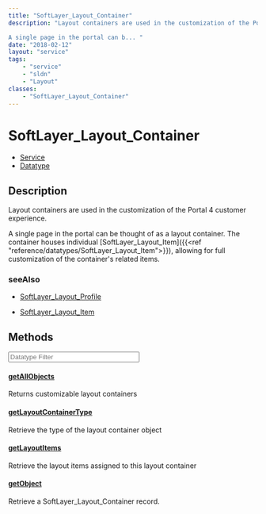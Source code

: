 ```yaml
---
title: "SoftLayer_Layout_Container"
description: "Layout containers are used in the customization of the Portal 4 customer experience. 

A single page in the portal can b... "
date: "2018-02-12"
layout: "service"
tags:
    - "service"
    - "sldn"
    - "Layout"
classes:
    - "SoftLayer_Layout_Container"
---
```

# SoftLayer_Layout_Container
<div id='service-datatype'>
    <ul id='sldn-reference-tabs'>
    <li id='service'> <a href='/reference/services/SoftLayer_Layout_Container' >Service</a></li>    <li id='datatype'> <a href='/reference/datatypes/SoftLayer_Layout_Container' >Datatype</a></li>
    </ul>
</div>

## Description
Layout containers are used in the customization of the Portal 4 customer experience. 

A single page in the portal can be thought of as a layout container. The container houses individual [SoftLayer_Layout_Item]({{<ref "reference/datatypes/SoftLayer_Layout_Item">}}), allowing for full customization of the container's related items. 



### seeAlso

* [SoftLayer_Layout_Profile](/reference/datatypes/SoftLayer_Layout_Profile )


* [SoftLayer_Layout_Item](/reference/datatypes/SoftLayer_Layout_Item )


        
<div id="properties" class="content service-content">

## Methods

<div class="view-filters">
    <div class="clearfix">
        <div class="search-input-box">
            <input placeholder="Datatype Filter" onkeyup="titleSearch(inputId='edit-combine', divId='method-div', elementClass='method-row')" 
                type="text" id="edit-combine" value="" size="30" maxlength="128" class="form-text">
        </div>
    </div>
</div>

#### [getAllObjects](/reference/services/SoftLayer_Layout_Container/getAllObjects)
Returns customizable layout containers

#### [getLayoutContainerType](/reference/services/SoftLayer_Layout_Container/getLayoutContainerType)
Retrieve the type of the layout container object

#### [getLayoutItems](/reference/services/SoftLayer_Layout_Container/getLayoutItems)
Retrieve the layout items assigned to this layout container

#### [getObject](/reference/services/SoftLayer_Layout_Container/getObject)
Retrieve a SoftLayer_Layout_Container record.

</div>

